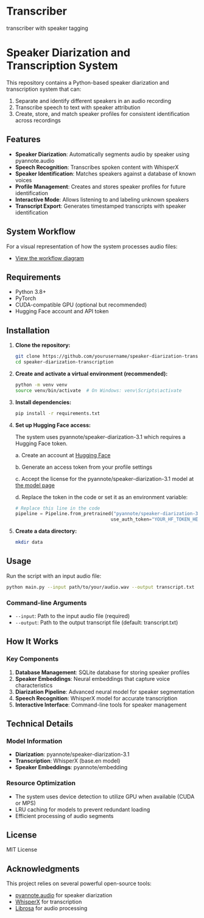 # Transcriber
transcriber with speaker tagging
# Speaker Diarization and Transcription System

This repository contains a Python-based speaker diarization and transcription system that can:
1. Separate and identify different speakers in an audio recording
2. Transcribe speech to text with speaker attribution
3. Create, store, and match speaker profiles for consistent identification across recordings

## Features

- **Speaker Diarization**: Automatically segments audio by speaker using pyannote.audio
- **Speech Recognition**: Transcribes spoken content with WhisperX
- **Speaker Identification**: Matches speakers against a database of known voices
- **Profile Management**: Creates and stores speaker profiles for future identification
- **Interactive Mode**: Allows listening to and labeling unknown speakers
- **Transcript Export**: Generates timestamped transcripts with speaker identification

## System Workflow

For a visual representation of how the system processes audio files:
- [View the workflow diagram](workflow.md)

## Requirements

- Python 3.8+
- PyTorch
- CUDA-compatible GPU (optional but recommended)
- Hugging Face account and API token

## Installation

1. **Clone the repository:**
   ```bash
   git clone https://github.com/yourusername/speaker-diarization-transcription.git
   cd speaker-diarization-transcription
   ```

2. **Create and activate a virtual environment (recommended):**
   ```bash
   python -m venv venv
   source venv/bin/activate  # On Windows: venv\Scripts\activate
   ```

3. **Install dependencies:**
   ```bash
   pip install -r requirements.txt
   ```

4. **Set up Hugging Face access:**
   
   The system uses pyannote/speaker-diarization-3.1 which requires a Hugging Face token.
   
   a. Create an account at [Hugging Face](https://huggingface.co/)
   
   b. Generate an access token from your profile settings
   
   c. Accept the license for the pyannote/speaker-diarization-3.1 model at [the model page](https://huggingface.co/pyannote/speaker-diarization-3.1)
   
   d. Replace the token in the code or set it as an environment variable:
   ```python
   # Replace this line in the code
   pipeline = Pipeline.from_pretrained("pyannote/speaker-diarization-3.1",
                                      use_auth_token="YOUR_HF_TOKEN_HERE")
   ```

5. **Create a data directory:**
   ```bash
   mkdir data
   ```

## Usage

Run the script with an input audio file:

```bash
python main.py --input path/to/your/audio.wav --output transcript.txt
```

### Command-line Arguments

- `--input`: Path to the input audio file (required)
- `--output`: Path to the output transcript file (default: transcript.txt)

## How It Works

### Key Components

1. **Database Management**: SQLite database for storing speaker profiles
2. **Speaker Embeddings**: Neural embeddings that capture voice characteristics
3. **Diarization Pipeline**: Advanced neural model for speaker segmentation
4. **Speech Recognition**: WhisperX model for accurate transcription
5. **Interactive Interface**: Command-line tools for speaker management

## Technical Details

### Model Information

- **Diarization**: pyannote/speaker-diarization-3.1
- **Transcription**: WhisperX (base.en model)
- **Speaker Embeddings**: pyannote/embedding

### Resource Optimization

- The system uses device detection to utilize GPU when available (CUDA or MPS)
- LRU caching for models to prevent redundant loading
- Efficient processing of audio segments

## License

MIT License

## Acknowledgments

This project relies on several powerful open-source tools:
- [pyannote.audio](https://github.com/pyannote/pyannote-audio) for speaker diarization
- [WhisperX](https://github.com/m-bain/whisperX) for transcription
- [Librosa](https://librosa.org/) for audio processing
